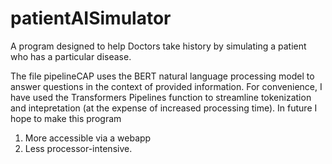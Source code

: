 # patientAISimulator
A program designed to help Doctors take history by simulating a patient who has a particular disease.


The file pipelineCAP uses the BERT natural language processing model to answer questions in the context of provided information. For convenience, I have used the Transformers Pipelines function to streamline tokenization and intepretation (at the expense of increased processing time). In future I hope to make this program 
1. More accessible via a webapp
2. Less processor-intensive.
